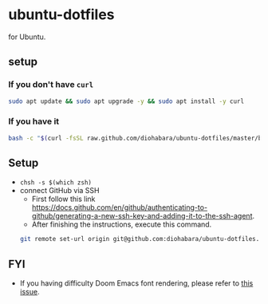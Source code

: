 # ubuntu-dotfiles

for Ubuntu.

## setup

### If you don't have `curl`

```sh
sudo apt update && sudo apt upgrade -y && sudo apt install -y curl
```

### If you have it

```sh
bash -c "$(curl -fsSL raw.github.com/diohabara/ubuntu-dotfiles/master/bin/setup.sh)"
```

## Setup

- `chsh -s $(which zsh)`
- connect GitHub via SSH
  - First follow this link <https://docs.github.com/en/github/authenticating-to-github/generating-a-new-ssh-key-and-adding-it-to-the-ssh-agent>.
  - After finishing the instructions, execute this command.
  ```sh
  git remote set-url origin git@github.com:diohabara/ubuntu-dotfiles.git
  ```

## FYI

- If you having difficulty Doom Emacs font rendering, please refer to [this issue](https://github.com/hlissner/doom-emacs/issues/116).

